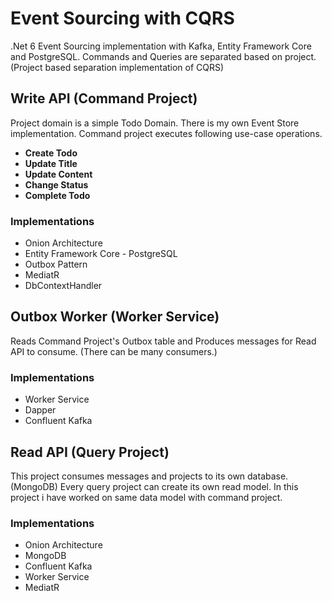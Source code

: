 # Event Sourcing with CQRS

.Net 6 Event Sourcing implementation with Kafka, Entity Framework Core and PostgreSQL. Commands and Queries are separated based on project. (Project based separation implementation of CQRS)

## Write API (Command Project)

Project domain is a simple Todo Domain. There is my own Event Store implementation. Command project executes following use-case operations.

- **Create Todo**
- **Update Title**
- **Update Content**
- **Change Status**
- **Complete Todo**

### Implementations

- Onion Architecture
- Entity Framework Core - PostgreSQL
- Outbox Pattern
- MediatR
- DbContextHandler

## Outbox Worker (Worker Service)

Reads Command Project's Outbox table and Produces messages for Read API to consume. (There can be many consumers.)

### Implementations

- Worker Service
- Dapper
- Confluent Kafka


## Read API (Query Project)

This project consumes messages and projects to its own database. (MongoDB) Every query project can create its own read model. 
In this project i have worked on same data model with command project.

### Implementations

- Onion Architecture
- MongoDB
- Confluent Kafka
- Worker Service
- MediatR